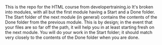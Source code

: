 This is the repo for the HTML course from developertraining.io
It's broken into modules, with all but the first module having a Start and a Done folder.
The Start folder of the next module (in general) contains the contents of the Done folder
from the previous module. This is by design; in the event that your files are so far off the path,
it will help you in at least starting fresh on the next module.
You will do your work in the Start folder; it should match very closely to the contents of the Done folder when you are done.

